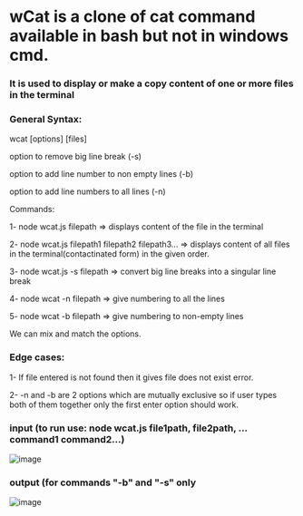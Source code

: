 # wCat is a clone of cat command available in bash but not in windows cmd.

<h3>It is used to display or make a copy content of one or more files in the terminal </h3>


<h3>General Syntax:</h3>
wcat [options] [files]

option to remove big line break (-s)

option to add line number to non empty lines (-b)

option to add line numbers to all lines (-n) 

Commands:

1- node wcat.js filepath => displays content of the file in the terminal 

2- node wcat.js filepath1 filepath2 filepath3... => displays content of all files in the terminal(contactinated form) in the given order.

3- node wcat.js -s filepath => convert big line breaks into a singular line break

4- node wcat -n filepath => give numbering to all the lines 

5- node wcat -b filepath => give numbering to non-empty lines

We can mix and match the options.
<h3>Edge cases:</h3>
1- If file entered is not found then it gives file does not exist error.

2- -n and -b are 2 options which are mutually exclusive so if user types both of them together only the first enter option should work.
<h3> input (to run use: node wcat.js file1path, file2path, ... command1 command2...)</h3>

![image](https://github.com/Hemantsaraf08/wcat-implementation-in-node/tree/main/input.jpg?raw=true)
<h3> output (for commands "-b" and "-s" only</h3>

![image](https://github.com/Hemantsaraf08/wcat-implementation-in-node/tree/main/output.jpg?raw=true)

